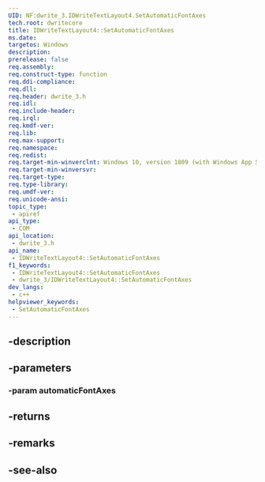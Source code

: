```yaml
---
UID: NF:dwrite_3.IDWriteTextLayout4.SetAutomaticFontAxes
tech.root: dwritecore
title: IDWriteTextLayout4::SetAutomaticFontAxes
ms.date: 
targetos: Windows
description: 
prerelease: false
req.assembly: 
req.construct-type: function
req.ddi-compliance: 
req.dll: 
req.header: dwrite_3.h
req.idl: 
req.include-header: 
req.irql: 
req.kmdf-ver: 
req.lib: 
req.max-support: 
req.namespace: 
req.redist: 
req.target-min-winverclnt: Windows 10, version 1809 (with Windows App SDK 0.5 or later)
req.target-min-winversvr: 
req.target-type: 
req.type-library: 
req.umdf-ver: 
req.unicode-ansi: 
topic_type:
 - apiref
api_type:
 - COM
api_location:
 - dwrite_3.h
api_name:
 - IDWriteTextLayout4::SetAutomaticFontAxes
f1_keywords:
 - IDWriteTextLayout4::SetAutomaticFontAxes
 - dwrite_3/IDWriteTextLayout4::SetAutomaticFontAxes
dev_langs:
 - c++
helpviewer_keywords:
 - SetAutomaticFontAxes
---
```


## -description

## -parameters

### -param automaticFontAxes

## -returns

## -remarks

## -see-also

